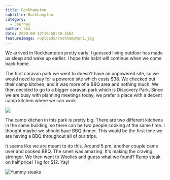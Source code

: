 ```yaml
---
title: Rockhampton
subtitle: Rockhampton
category:
  - Journey
author: Ska
date: 2020-08-12T10:58:40.356Z
featureImage: /uploads/rockhampton1.jpg
---
```

We arrived in Rockhampton pretty early. I guessed living outdoor has made us sleep and wake up earlier. I hope this habit will continue when we come back home.

The first caravan park we went to doesn't have an unpowered site, so we would need to pay for a powered site which costs $38. We checked out their camp kitchen, and it was more of a BBQ area and nothing much. We then decided to go to a bigger caravan park which is Discovery Park. Since we are busy with planning meetings today, we prefer a place with a decent camp kitchen where we can work.

![](/uploads/rockhampton-discovery.jpg)

The camp kitchen in this park is pretty big. There are two different kitchens in the same building, so there can be two people cooking at the same time. I thought maybe we should have BBQ dinner. This would be the first time we are having a BBQ throughout all of our trips.

It seems like we are meant to do this. Around 5 pm, another couple came over and cooked BBQ. The smell was amazing. It's making the craving stronger. We then went to Woolies and guess what we found? Rump steak on half price! 1 kg for $12. Yay!

![Yummy steaks](/uploads/rockhampton2.jpg)